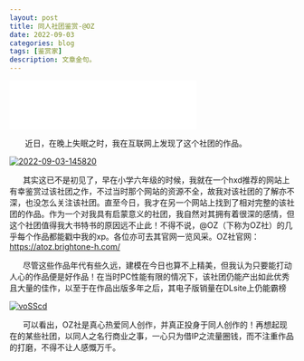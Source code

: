 ```yaml
---
layout: post
title: 同人社团鉴赏-@OZ
date: 2022-09-03
categories: blog
tags: [鉴赏家]
description: 文章金句。
---
```


<iframe frameborder="no" border="0" marginwidth="0" marginheight="0" width=330 height=86 src="//music.163.com/outchain/player?type=2&id=730849&auto=1&height=66"></iframe>

&nbsp;&nbsp;&nbsp;&nbsp;&nbsp;&nbsp;
    近日，在晚上失眠之时，我在互联网上发现了这个社团的作品。

<a href='https://postimg.cc/BjdkXFk8' target='_blank'><img src='https://i.postimg.cc/HLxgv4tt/2022-09-03-145820.png' border='0' alt='2022-09-03-145820'/></a>

&nbsp;&nbsp;&nbsp;&nbsp;&nbsp;&nbsp;其实这已不是初见了，早在小学六年级的时候，我就在一个hxd推荐的网站上有幸鉴赏过该社团之作，不过当时那个网站的资源不全，故我对该社团的了解亦不深，也没怎么关注该社团。直至今日，我才在另一个网站上找到了相对完整的该社团的作品。作为一个对我具有启蒙意义的社团，我自然对其拥有着很深的感情，但这个社团值得我大书特书的原因远不止此！不得不说，@OZ（下称为OZ社）的几乎每个作品都能戳中我的xp。各位亦可去其官网一览风采。OZ社官网：https://atoz.brightone-h.com/ 

&nbsp;&nbsp;&nbsp;&nbsp;&nbsp;&nbsp;尽管这些作品年代有些久远，建模在今日也算不上精美，但我认为只要能打动人心的作品便是好作品！在当时PC性能有限的情况下，该社团仍能产出如此优秀且大量的佳作，以至于在作品出版多年之后，其电子版销量在DLsite上仍能霸榜

<a href='https://postimg.cc/zHRckX9t' target='_blank'><img src='https://i.postimg.cc/HnS1dr3g/voSScd.png' border='0' alt='voSScd'/></a>

&nbsp;&nbsp;&nbsp;&nbsp;&nbsp;&nbsp;可以看出，OZ社是真心热爱同人创作，并真正投身于同人创作的！再想起现在的某些社团，以同人之名行商业之事，一心只为借IP之流量圈钱，而不注重作品的打磨，不得不让人感慨万千。
